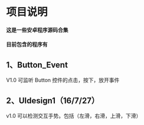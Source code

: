# 项目说明

#### 这是一些安卓程序源码合集
#### 目前包含的程序有

## 1、Button_Event
V1.0
可监听 Button 控件的点击，按下，放开事件

## 2、UIdesign1（16/7/27）
v1.0
可以检测交互手势。包括（左滑，右滑，上滑，下滑）
